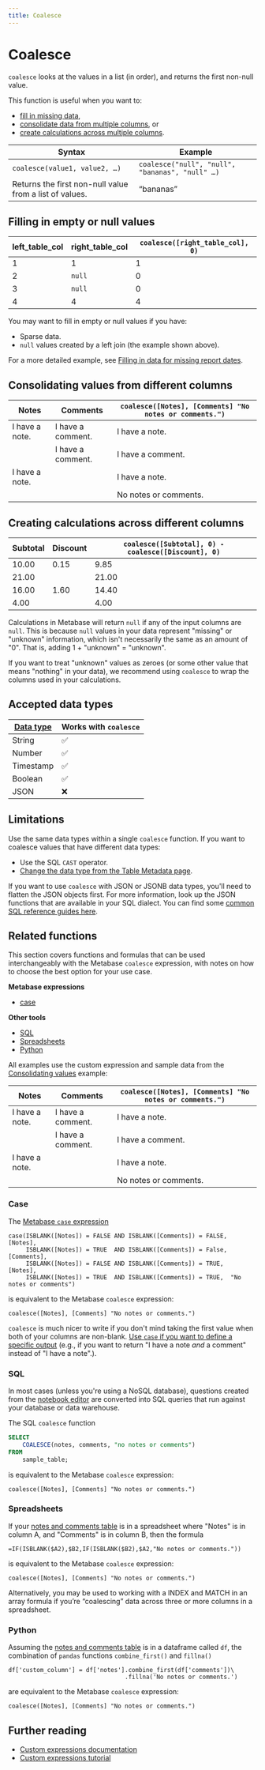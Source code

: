 ```yaml
---
title: Coalesce
---
```


# Coalesce

`coalesce` looks at the values in a list (in order), and returns the first non-null value.

This function is useful when you want to:

- [fill in missing data](#filling-in-empty-or-null-values),
- [consolidate data from multiple columns](#consolidating-values-from-different-columns), or
- [create calculations across multiple columns](#creating-calculations-across-different-columns).

| Syntax                                                  | Example                                         |
| ------------------------------------------------------- | ----------------------------------------------- |
| `coalesce(value1, value2, …)`                           | `coalesce("null", "null", "bananas", "null" …)` |
| Returns the first non-null value from a list of values. | “bananas”                                       |

## Filling in empty or null values

| left_table_col | right_table_col | `coalesce([right_table_col], 0)` |
| -------------- | --------------- | -------------------------------- |
| 1              | 1               | 1                                |
| 2              | `null`          | 0                                |
| 3              | `null`          | 0                                |
| 4              | 4               | 4                                |

You may want to fill in empty or null values if you have:

- Sparse data.
- `null` values created by a left join (the example shown above).

For a more detailed example, see [Filling in data for missing report dates][missing-dates].

## Consolidating values from different columns

| Notes          | Comments          | `coalesce([Notes], [Comments] "No notes or comments.")` |
| -------------- | ----------------- | ------------------------------------------------------- |
| I have a note. | I have a comment. | I have a note.                                          |
|                | I have a comment. | I have a comment.                                       |
| I have a note. |                   | I have a note.                                          |
|                |                   | No notes or comments.                                   |

## Creating calculations across different columns

| Subtotal | Discount | `coalesce([Subtotal], 0) - coalesce([Discount], 0)` |
| -------- | -------- | --------------------------------------------------- |
| 10.00    | 0.15     | 9.85                                                |
| 21.00    |          | 21.00                                               |
| 16.00    | 1.60     | 14.40                                               |
| 4.00     |          | 4.00                                                |

Calculations in Metabase will return `null` if any of the input columns are `null`. This is because `null` values in your data represent "missing" or "unknown" information, which isn't necessarily the same as an amount of "0". That is, adding 1 + "unknown" = "unknown".

If you want to treat "unknown" values as zeroes (or some other value that means "nothing" in your data), we recommend using `coalesce` to wrap the columns used in your calculations.

## Accepted data types

| [Data type][data-types] | Works with `coalesce` |
| ----------------------- | --------------------- |
| String                  | ✅                    |
| Number                  | ✅                    |
| Timestamp               | ✅                    |
| Boolean                 | ✅                    |
| JSON                    | ❌                    |

## Limitations

Use the same data types within a single `coalesce` function. If you want to coalesce values that have different data types:

- Use the SQL `CAST` operator.
- [Change the data type from the Table Metadata page][cast-data-type].

If you want to use `coalesce` with JSON or JSONB data types, you'll need to flatten the JSON objects first. For more information, look up the JSON functions that are available in your SQL dialect. You can find some [common SQL reference guides here][sql-reference-guide].

## Related functions

This section covers functions and formulas that can be used interchangeably with the Metabase `coalesce` expression, with notes on how to choose the best option for your use case.

**Metabase expressions**

- [case](#case)

**Other tools**

- [SQL](#sql)
- [Spreadsheets](#spreadsheets)
- [Python](#python)

All examples use the custom expression and sample data from the [Consolidating values](#consolidating-values-from-different-columns) example:

| Notes          | Comments          | `coalesce([Notes], [Comments] "No notes or comments.")` |
| -------------- | ----------------- | ------------------------------------------------------- |
| I have a note. | I have a comment. | I have a note.                                          |
|                | I have a comment. | I have a comment.                                       |
| I have a note. |                   | I have a note.                                          |
|                |                   | No notes or comments.                                   |

### Case

The [Metabase `case` expression](../case.md)

```
case(ISBLANK([Notes]) = FALSE AND ISBLANK([Comments]) = FALSE, [Notes],
     ISBLANK([Notes]) = TRUE  AND ISBLANK([Comments]) = False, [Comments],
     ISBLANK([Notes]) = FALSE AND ISBLANK([Comments]) = TRUE,  [Notes],
     ISBLANK([Notes]) = TRUE  AND ISBLANK([Comments]) = TRUE,  "No notes or comments")
```

is equivalent to the Metabase `coalesce` expression:

```
coalesce([Notes], [Comments] "No notes or comments.")
```

`coalesce` is much nicer to write if you don't mind taking the first value when both of your columns are non-blank. [Use `case` if you want to define a specific output][case-to-coalesce] (e.g., if you want to return "I have a note _and_ a comment" instead of "I have a note".).

### SQL

In most cases (unless you're using a NoSQL database), questions created from the [notebook editor][notebook-editor-def] are converted into SQL queries that run against your database or data warehouse.

The SQL `coalesce` function

```sql
SELECT
    COALESCE(notes, comments, "no notes or comments")
FROM
    sample_table;
```

is equivalent to the Metabase `coalesce` expression:

```
coalesce([Notes], [Comments] "No notes or comments.")
```

### Spreadsheets

If your [notes and comments table](#consolidating-values-from-different-columns) is in a spreadsheet where "Notes" is in column A, and "Comments" is in column B, then the formula

```
=IF(ISBLANK($A2),$B2,IF(ISBLANK($B2),$A2,"No notes or comments."))
```

is equivalent to the Metabase `coalesce` expression:

```
coalesce([Notes], [Comments] "No notes or comments.")
```

Alternatively, you may be used to working with a INDEX and MATCH in an array formula if you’re “coalescing” data across three or more columns in a spreadsheet.

### Python

Assuming the [notes and comments table](#consolidating-values-from-different-columns) is in a dataframe called `df`, the combination of `pandas` functions `combine_first()` and `fillna()`

```
df['custom_column'] = df['notes'].combine_first(df['comments'])\
                                 .fillna('No notes or comments.')
```

are equivalent to the Metabase `coalesce` expression:

```
coalesce([Notes], [Comments] "No notes or comments.")
```

## Further reading

- [Custom expressions documentation][custom-expressions-doc]
- [Custom expressions tutorial][custom-expressions-learn]

[case-to-coalesce]: ../case.md#coalesce
[cast-data-type]: ../../data-modeling/metadata-editing.md#casting-to-a-specific-data-type
[custom-expressions-doc]: ../../expressions.md
[custom-expressions-learn]: https://www.metabase.com/learn/metabase-basics/querying-and-dashboards/questions/custom-expressions
[data-types]: https://www.metabase.com/learn/grow-your-data-skills/data-fundamentals/data-types-overview#examples-of-data-types
[missing-dates]: https://www.metabase.com/learn/grow-your-data-skills/learn-sql/debugging-sql/sql-logic-missing-data#how-to-fill-in-data-for-missing-report-dates
[notebook-editor-def]: https://www.metabase.com/glossary/notebook_editor
[numpy]: https://numpy.org/doc/
[pandas]: https://pandas.pydata.org/pandas-docs/stable/
[sql-reference-guide]: https://www.metabase.com/learn/grow-your-data-skills/learn-sql/debugging-sql/sql-syntax#common-sql-reference-guides
